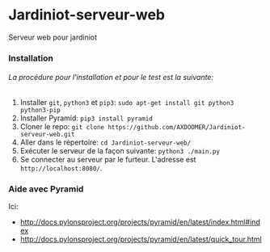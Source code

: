 # Jardiniot-serveur-web
Serveur web pour jardiniot


### Installation

###### La procédure pour l'installation et pour le test est la suivante: 

1. Installer `git`, `python3` et `pip3`: `sudo apt-get install git python3 python3-pip`
2. Installer Pyramid: `pip3 install pyramid`
3. Cloner le repo: `git clone https://github.com/AXDOOMER/Jardiniot-serveur-web.git`
4. Aller dans le répertoire: `cd Jardiniot-serveur-web/`
5. Exécuter le serveur de la façon suivante: `python3 ./main.py`
6. Se connecter au serveur par le furteur. L'adresse est `http://localhost:8080/`. 

### Aide avec Pyramid

Ici: 
* http://docs.pylonsproject.org/projects/pyramid/en/latest/index.html#index
* http://docs.pylonsproject.org/projects/pyramid/en/latest/quick_tour.html


